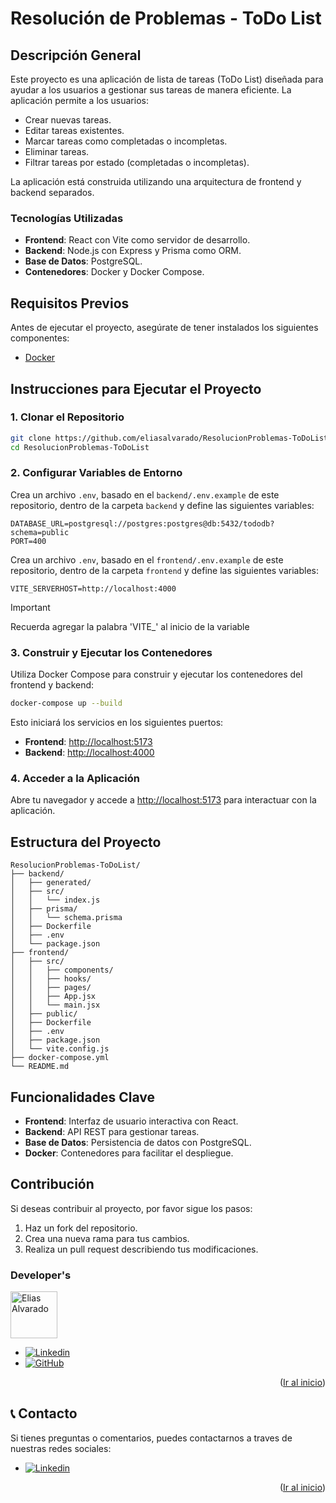 # Resolución de Problemas - ToDo List

## Descripción General
Este proyecto es una aplicación de lista de tareas (ToDo List) diseñada para ayudar a los usuarios a gestionar sus tareas de manera eficiente. La aplicación permite a los usuarios:

- Crear nuevas tareas.
- Editar tareas existentes.
- Marcar tareas como completadas o incompletas.
- Eliminar tareas.
- Filtrar tareas por estado (completadas o incompletas).

La aplicación está construida utilizando una arquitectura de frontend y backend separados.

### Tecnologías Utilizadas
- **Frontend**: React con Vite como servidor de desarrollo.
- **Backend**: Node.js con Express y Prisma como ORM.
- **Base de Datos**: PostgreSQL.
- **Contenedores**: Docker y Docker Compose.

## Requisitos Previos
Antes de ejecutar el proyecto, asegúrate de tener instalados los siguientes componentes:

- [Docker](https://www.docker.com/)

## Instrucciones para Ejecutar el Proyecto

### 1. Clonar el Repositorio
```bash
git clone https://github.com/eliasalvarado/ResolucionProblemas-ToDoList.git
cd ResolucionProblemas-ToDoList
```

### 2. Configurar Variables de Entorno
Crea un archivo `.env`, basado en el `backend/.env.example` de este repositorio, dentro de la carpeta `backend` y define las siguientes variables:

```env
DATABASE_URL=postgresql://postgres:postgres@db:5432/tododb?schema=public
PORT=400
```

Crea un archivo `.env`, basado en el `frontend/.env.example` de este repositorio, dentro de la carpeta `frontend` y define las siguientes variables:

```env
VITE_SERVERHOST=http://localhost:4000
```

> [!IMPORTANT]
> Recuerda agregar la palabra 'VITE_' al inicio de la variable

### 3. Construir y Ejecutar los Contenedores
Utiliza Docker Compose para construir y ejecutar los contenedores del frontend y backend:

```bash
docker-compose up --build
```

Esto iniciará los servicios en los siguientes puertos:
- **Frontend**: [http://localhost:5173](http://localhost:5173)
- **Backend**: [http://localhost:4000](http://localhost:4000)

### 4. Acceder a la Aplicación
Abre tu navegador y accede a [http://localhost:5173](http://localhost:5173) para interactuar con la aplicación.

## Estructura del Proyecto

```
ResolucionProblemas-ToDoList/
├── backend/
│   ├── generated/
│   ├── src/
│   │   └── index.js
│   ├── prisma/
│   │   └── schema.prisma
│   ├── Dockerfile
│   ├── .env
│   └── package.json
├── frontend/
│   ├── src/
│   │   ├── components/
│   │   ├── hooks/
│   │   ├── pages/
│   │   ├── App.jsx
│   │   └── main.jsx
│   ├── public/
│   ├── Dockerfile
│   ├── .env
│   ├── package.json
│   └── vite.config.js
├── docker-compose.yml
└── README.md
```

## Funcionalidades Clave
- **Frontend**: Interfaz de usuario interactiva con React.
- **Backend**: API REST para gestionar tareas.
- **Base de Datos**: Persistencia de datos con PostgreSQL.
- **Docker**: Contenedores para facilitar el despliegue.

## Contribución
Si deseas contribuir al proyecto, por favor sigue los pasos:
1. Haz un fork del repositorio.
2. Crea una nueva rama para tus cambios.
3. Realiza un pull request describiendo tus modificaciones.

### Developer's

<a href="https://github.com/eliasalvarado">
  <img width='75' src="https://avatars.githubusercontent.com/u/77988653?v=4" alt="Elias Alvarado" />
</a>

* [![Linkedin][Linkedin]][Linkedin-elias]
* [![GitHub][GitHub]][GitHub-elias]

<p align="right">(<a href="#readme-top">Ir al inicio</a>)</p>

## 📞 Contacto
Si tienes preguntas o comentarios, puedes contactarnos a traves de nuestras redes sociales:

* [![Linkedin][Linkedin]][Linkedin-elias]

<p align="right">(<a href="#readme-top">Ir al inicio</a>)</p>


<!-- MARKDOWN LINKS & IMAGES -->
[Linkedin-elias]: https://www.linkedin.com/in/ealvaradorax/
[Linkedin]: https://img.shields.io/badge/-LinkedIn-black.svg?style=for-the-badge&logo=linkedin&colorB=555
[Github-elias]: https://github.com/eliasalvarado
[GitHub]: https://img.shields.io/badge/github-%23121011.svg?style=for-the-badge&logo=github&logoColor=white